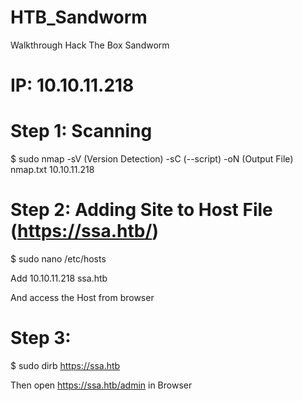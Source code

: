 # HTB_Sandworm
Walkthrough Hack The Box Sandworm

# IP: 10.10.11.218

# Step 1: Scanning

$ sudo nmap -sV (Version Detection) -sC (--script) -oN (Output File) nmap.txt 10.10.11.218

# Step 2: Adding Site to Host File (https://ssa.htb/) 

$ sudo nano /etc/hosts

Add 10.10.11.218  ssa.htb

And access the Host from browser

# Step 3:
$ sudo dirb https://ssa.htb

Then open https://ssa.htb/admin in Browser

